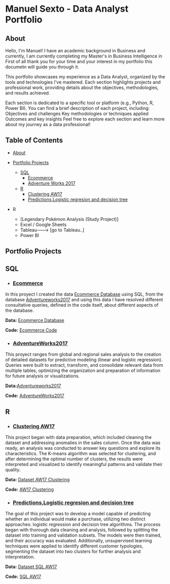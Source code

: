 # Manuel Sexto - Data Analyst Portfolio

## About

Hello, I'm Manuel!  I have an academic background in Business and currently, I am currently completing my Master's in Business Intelligence in First of all thank you for your time and your interest in my portfolio this documetn will guide you through it.

This portfolio showcases my experience as a Data Analyst, organized by the tools and technologies I've mastered. Each section highlights projects and professional work, providing details about the objectives, methodologies, and results achieved.

Each section is dedicated to a specific tool or platform (e.g., Python, R, Power BI).
You can find a brief description of each project, including:
Objectives and challenges
Key methodologies or techniques applied
Outcomes and key insights
Feel free to explore each section and learn more about my journey as a data professional!

## Table of Contents
- [About](https://github.com/ManuSexto/Portfolio/blob/main/README.md#about)
- [Portfolio Projects](https://github.com/ManuSexto/Portfolio/blob/main/README.md#Portfolio-Proyects)
   - [SQL](https://github.com/ManuSexto/Portfolio/blob/main/README.md#SQL)
      - [Ecommerce](https://github.com/ManuSexto/Portfolio/blob/main/README.md#Ecommerce)
      - [Adventure Works 2017](https://github.com/ManuSexto/Portfolio/blob/main/README.md#AdventureWorks2017)
   - [R](https://github.com/ManuSexto/Portfolio/blob/main/README.md#R)
      - [Clustering AW17](https://github.com/ManuSexto/Portfolio/blob/main/README.md#Clustering-AW17)
      - [Predictions,Logistic regresion and decision tree](https://github.com/ManuSexto/Portfolio/blob/main/README.md#Predictions,Logistic-regresion-and-decision-tree)

- R
    - [Legendary Pokémon Analysis (Study Project)]
  - Excel / Google Sheets
  - Tableau---> [go to Tableau..]
  - Power BI

## **Portfolio Projects**



## SQL

- ### [Ecommerce](https://github.com/ManuSexto/Portfolio-Projects/blob/main/SQL/Code_Ecommerce.sql)

In this proyect I created the data [Ecommerce Database](https://github.com/ManuSexto/Portfolio-Projects/blob/main/SQL/Database%20ECommerce.sql) using SQL, from the database  [Adventureworks2017](https://learn.microsoft.com/en-us/sql/samples/adventureworks-install-configure?view=sql-server-ver16&tabs=ssms) and using this data I have resolved different consultative queries, defined in the code itself, about different aspects of the database.

**Data:** [Ecommerce Database](https://github.com/ManuSexto/Portfolio-Projects/blob/main/SQL/Database%20ECommerce.sql)

**Code:** [Ecommerce Code](https://github.com/ManuSexto/Portfolio-Projects/blob/main/SQL/Code_Ecommerce.sql)

 - ### [AdventureWorks2017](https://github.com/ManuSexto/Portfolio-Projects/blob/main/SQL/AdventureWorks2017_1.sql)

This proyect ranges from global and regional sales analysis to the creation of detailed datasets for predictive modeling (linear and logistic regression). Queries were built to extract, transform, and consolidate relevant data from multiple tables, optimizing the organization and preparation of information for future analysis or visualizations.

**Data:**[Adventureworks2017](https://learn.microsoft.com/en-us/sql/samples/adventureworks-install-configure?view=sql-server-ver16&tabs=ssms)

**Code:** [AdventureWorks2017](https://github.com/ManuSexto/Portfolio-Projects/blob/main/SQL/AdventureWorks2017_1.sql)




## R


- ### [Clustering AW17](https://github.com/ManuSexto/Portfolio-Projects/blob/main/R/AW17%20Clustering.R)

This project began with data preparation, which included cleaning the dataset and addressing anomalies in the sales column. Once the data was ready, an analysis was conducted to answer key questions and explore its characteristics. The K-means algorithm was selected for clustering, and after determining the optimal number of clusters, the results were interpreted and visualized to identify meaningful patterns and validate their quality.

**Data:** [Dataset AW17 Clustering](R/dataset_AW_Clustering.xlsx)


**Code:** [AW17 Clustering](https://github.com/ManuSexto/Portfolio-Projects/blob/main/R/AW17%20Clustering.R)



- ### [Predictions,Logistic regresion and decision tree](https://github.com/ManuSexto/Portfolio-Projects/blob/main/R/Dataset%20SQL%20AW17.R)

The goal of this project was to develop a model capable of predicting whether an individual would make a purchase, utilizing two distinct approaches: logistic regression and decision tree algorithms. The process began with thorough data cleaning and analysis, followed by splitting the dataset into training and validation subsets. The models were then trained, and their accuracy was evaluated. Additionally, unsupervised learning techniques were applied to identify different customer typologies, segmenting the dataset into two clusters for further analysis and interpretation.

**Data:** [Dataset SQL AW17](https://github.com/ManuSexto/Portfolio-Projects/blob/main/R/DataSet%20SQL%20Analisis%20Masivo%20de%20Datos.xlsx)


**Code:** [SQL AW17 ](https://github.com/ManuSexto/Portfolio-Projects/blob/main/R/SQL%20AW17.R)



